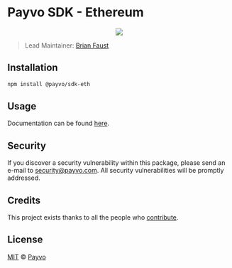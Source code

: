 # Payvo SDK - Ethereum

<p align="center">
    <img src="https://raw.githubusercontent.com/PayvoHQ/sdk/master/packages/sdk-eth/banner.png" />
</p>

> Lead Maintainer: [Brian Faust](https://github.com/faustbrian)

## Installation

```bash
npm install @payvo/sdk-eth
```

## Usage

Documentation can be found [here](https://ark.dev/docs/payvo-sdk/coins/eth).

## Security

If you discover a security vulnerability within this package, please send an e-mail to security@payvo.com. All security vulnerabilities will be promptly addressed.

## Credits

This project exists thanks to all the people who [contribute](../../contributors).

## License

[MIT](LICENSE) © [Payvo](https://payvo.com)
